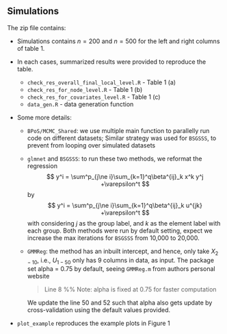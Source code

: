 ## Simulations
The zip file contains:  
- Simulations contains $n = 200$ and $n = 500$ for the left and right columns of table 1.

- In each cases, summarized results were provided to reproduce the table.

  - `check_res_overall_final_local_level.R`  - Table 1 (a)
  - `check_res_for_node_level.R` - Table 1 (b)
  - `check_res_for_covariates_level.R` - Table 1 (c)
  - `data_gen.R` - data generation function

- Some more details:

  - `BPoS/MCMC_Shared`: we use multiple main function to parallelly run code on different datasets; 
    Similar strategy was used for `BSGSSS`, to prevent from looping over simulated datasets

  - `glmnet` and `BSGSSS`: to run these two methods, we reformat the regression
    $$
    y^i = \sum^p_{j\ne i}\sum_{k=1}^q\beta^{ij}_k x^k y^j +\varepsilon^t
    $$
    by 
    $$
    y^i = \sum^p_{j\ne i}\sum_{k=1}^q\beta^{ij}_k u^{jk} +\varepsilon^t
    $$
    with considering $j$ as the group label, and $k$ as the element label with each group.
    Both methods were run by default setting, expect we increase the max iterations for `BSGSSS` from 10,000 to 20,000.

  - `GMMReg`: the method has an inbuilt intercept, and hence, only take $X_{2-10}$, i.e., $U_{1-50}$ only has 9 columns in data, as input.
    The package set alpha = 0.75 by default, seeing `GMMReg.m` from authors personal website

    > Line 8 %% Note: alpha is fixed at 0.75 for faster computation

    We update the line 50 and 52 such that alpha also gets update by cross-validation using the default values provided.
    
    
  
- `plot_example` reproduces the example plots in Figure 1
